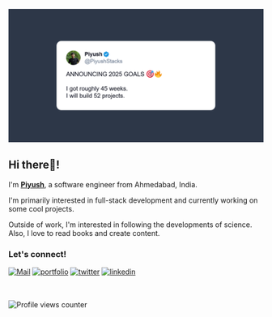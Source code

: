 ![Header Tweet](./header_twt.png)

## Hi there👋!  

I'm [**Piyush**](https://piyushbhagchandani.me/), a software engineer from Ahmedabad, India.

I'm primarily interested in full-stack development and currently working on some cool projects. 

Outside of work, I'm interested in following the developments of science. Also, I love to read books and create content.

### Let's connect!
[![Mail](https://img.shields.io/badge/mail-EA4335?style=for-the-badge&logo=gmail&logoColor=white)](mailto:hellopiyushb@gmail.com)
[![portfolio](https://img.shields.io/badge/my_portfolio-000?style=for-the-badge&logo=ko-fi&logoColor=white)](https://piyushbhagchandani.me)
[![twitter](https://img.shields.io/badge/twitter-1DA1F2?style=for-the-badge&logo=twitter&logoColor=white)](https://twitter.com/piyushstacks)
[![linkedin](https://img.shields.io/badge/linkedin-0A66C2?style=for-the-badge&logo=linkedin&logoColor=white)](https://www.linkedin.com/in/piyush-bhagchandani/)
<br/>  
<br/>

![Profile views counter](https://komarev.com/ghpvc/?username=PiyushStacksCode&&style=flat-square)  
